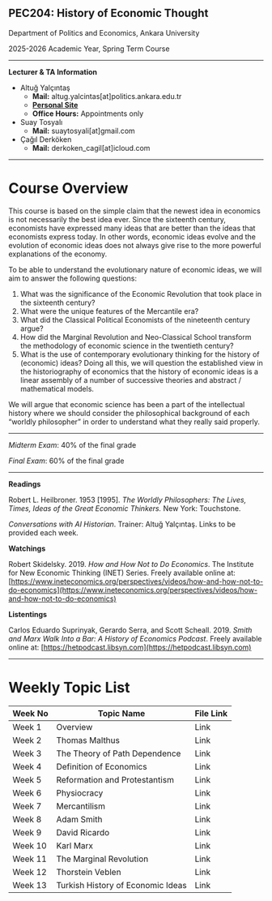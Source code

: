 ## **PEC204: History of Economic Thought**

Department of Politics and Economics, Ankara University

2025-2026 Academic Year, Spring Term Course

---
**Lecturer & TA Information**

 - Altuğ Yalçıntaş
	- **Mail:** altug.yalcintas[at]politics.ankara.edu.tr
	- [**Personal Site**](https://sekerefe.github.io/)
	- **Office Hours:** Appointments only
- Suay Tosyalı
	 - **Mail:** suaytosyali[at]gmail.com
- Çağıl Derköken
	- **Mail:** derkoken_cagil[at]icloud.com

---
# Course Overview

This course is based on the simple claim that the newest idea in economics is not necessarily the best idea ever. Since the sixteenth century, economists have expressed many ideas that are better than the ideas that economists express today. In other words, economic ideas evolve and the evolution of economic ideas does not always give rise to the more powerful explanations of the economy. 

To be able to understand the evolutionary nature of economic ideas, we will aim to answer the following questions:  

1. What was the significance of the Economic Revolution that took place in the sixteenth century?
2. What were the unique features of the Mercantile era? 
3. What did the Classical Political Economists of the nineteenth century argue? 
4. How did the Marginal Revolution and Neo-Classical School transform the methodology of economic science in the twentieth century? 
5. What is the use of contemporary evolutionary thinking for the history of (economic) ideas? Doing all this, we will question the established view in the historiography of economics that the history of economic ideas is a linear assembly of a number of successive theories and abstract / mathematical models. 

We will argue that economic science has been a part of the intellectual history where we should consider the philosophical background of each “worldly philosopher” in order to understand what they really said properly.

---

_Midterm Exam_: 40% of the final grade

_Final Exam_: 60% of the final grade

---
**Readings**

Robert L. Heilbroner. 1953 [1995]. _The Worldly Philosophers: The Lives, Times, Ideas of the Great Economic Thinkers._ New York: Touchstone.

_Conversations with AI Historian_. Trainer: Altuğ Yalçıntaş. Links to be provided each week.

**Watchings**

Robert Skidelsky. 2019. _How and How Not to Do Economics_. The Institute for New Economic Thinking (INET) Series. Freely available online at: [https://www.ineteconomics.org/perspectives/videos/how-and-how-not-to-do-economics](https://www.ineteconomics.org/perspectives/videos/how-and-how-not-to-do-economics)

**Listentings**

Carlos Eduardo Suprinyak, Gerardo Serra, and Scott Scheall. 2019. _Smith and Marx Walk Into a Bar: A History of Economics Podcast_. Freely available online at: [](https://hetpodcast.libsyn.com/)[https://hetpodcast.libsyn.com](https://hetpodcast.libsyn.com)

---
# Weekly Topic List

| Week No | Topic Name                        | File Link |
| ------- | --------------------------------- | --------- |
| Week 1  | Overview                          | Link      |
| Week 2  | Thomas Malthus                    | Link      |
| Week 3  | The Theory of Path Dependence     | Link      |
| Week 4  | Definition of Economics           | Link      |
| Week 5  | Reformation and Protestantism     | Link      |
| Week 6  | Physiocracy                       | Link      |
| Week 7  | Mercantilism                      | Link      |
| Week 8  | Adam Smith                        | Link      |
| Week 9  | David Ricardo                     | Link      |
| Week 10 | Karl Marx                         | Link      |
| Week 11 | The Marginal Revolution           | Link      |
| Week 12 | Thorstein Veblen                  | Link      |
| Week 13 | Turkish History of Economic Ideas | Link      |
